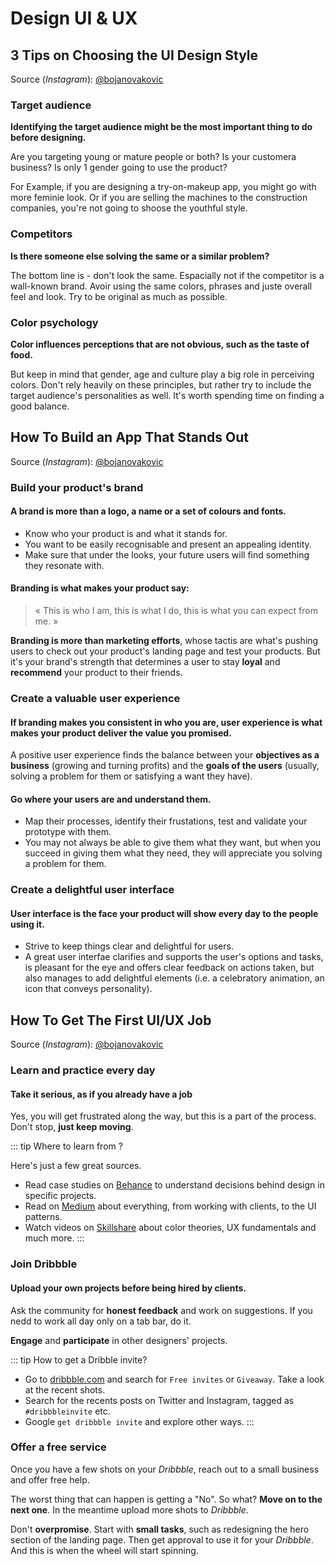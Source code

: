 # Design UI & UX

## 3 Tips on Choosing the UI Design Style
Source (_Instagram_): [@bojanovakovic](https://www.instagram.com/p/Bv3dUPiB_eJ/)

### Target audience

**Identifying the target audience might be the most important thing to do before designing.**

Are you targeting young or mature people or both? Is your customera business? Is only 1 gender going to use the product?

For Example, if you are designing a try-on-makeup app, you might go with more feminie look. Or if you are selling the machines to the construction companies, you're not going to shoose the youthful style.

### Competitors

**Is there someone else solving the same or a similar problem?**

The bottom line is - don't look the same. Espacially not if the competitor is a wall-known brand. Avoir using the same colors, phrases and juste overall feel and look. Try to be original as much as possible.

### Color psychology

**Color influences perceptions that are not obvious, such as the taste of food.**

But keep in mind that gender, age and culture play a big role in perceiving colors. Don't rely heavily on these principles, but rather try to include the target audience's personalities as well. It's worth spending time on finding a good balance.


## How To Build an App That Stands Out

Source (_Instagram_): [@bojanovakovic](https://www.instagram.com/p/BwRXRJLhDjG/)

### Build your product's brand

#### A brand is more than a logo, a name or a set of colours and fonts.

* Know who your product is and what it stands for.
* You want to be easily recognisable and present an appealing identity.
* Make sure that under the looks, your future users will find something they resonate with.

#### Branding is what makes your product say:

> « This is who I am, this is what I do, this is what you can expect from me. »

**Branding is more than marketing efforts**, whose tactis are what's pushing users to check out your product's landing page and test your products. But it's your brand's strength that determines a user to stay **loyal** and **recommend** your product to their friends.

### Create a valuable user experience

#### If branding makes you consistent in who you are, user experience is what makes your product deliver the value you promised.

A positive user experience finds the balance between your **objectives as a business** (growing and turning profits) and the **goals of the users** (usually, solving a problem for them or satisfying a want they have).

#### Go where your users are and understand them.

* Map their processes, identify their frustations, test and validate your prototype with them.
* You may not always be able to give them what they want, but when you succeed in giving them what they need, they will appreciate you solving a problem for them.

### Create a delightful user interface

#### User interface is the face your product will show every day to the people using it.

* Strive to keep things clear and delightful for users.
* A great user interfae clarifies and supports the user's options and tasks, is pleasant for the eye and offers clear feedback on actions taken, but also manages to add delightful elements (i.e. a celebratory animation, an icon that conveys personality).

## How To Get The First UI/UX Job

Source (_Instagram_): [@bojanovakovic](https://www.[instagram.](https://dribbble.com/)com/p/Bw4EYdrBIuS/)

### Learn and practice every day

#### Take it serious, as if you already have a job

Yes, you will get frustrated along the way, but this is a part of the process. Don't stop, **just keep moving**.

::: tip Where to learn from ?

Here's just a few great sources.

* Read case studies on [Behance](https://www.behance.net) to understand decisions behind design in specific projects.
* Read on [Medium](https://medium.com/) about everything, from working with clients, to the UI patterns.
* Watch videos on [Skillshare](https://www.skillshare.com/) about color theories, UX fundamentals and much more.
:::

### Join Dribbble

#### Upload your own projects before being hired by clients.

Ask the community for **honest feedback** and work on suggestions. If you nedd to work all day only on a tab bar, do it.

**Engage** and **participate** in other designers' projects.

::: tip How to get a Dribble invite?

* Go to [dribbble.com](https://dribbble.com/) and search for ```Free invites``` or ```Giveaway```. Take a look at the recent shots.
* Search for the recents posts on Twitter and Instagram, tagged as ```#dribbbleinvite``` etc.
* Google ```get dribbble invite``` and explore other ways.
:::

### Offer a free service

Once you have a few shots on your _Dribbble_, reach out to a small business and offer free help.

The worst thing that can happen is getting a "No". So what? **Move on to the next one**. In the meantime upload more shots to _Dribbble_.

Don't **overpromise**. Start with **small tasks**, such as redesigning the hero section of the landing page.
Then get approval to use it for your _Dribbble_. And this is when the wheel will start spinning.



